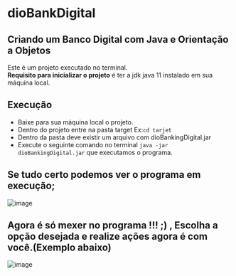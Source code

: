 # dioBankDigital

## Criando um Banco Digital com Java e Orientação a Objetos

Este é um projeto executado no terminal.<br>
<strong>Requisito para inicializar o projeto</strong> é ter a jdk java 11 instalado em sua máquina local.<br>

## Execução
- Baixe para sua máquina local o projeto.
- Dentro do projeto entre na pasta target Ex:```cd tarjet ```
- Dentro da pasta deve existir um arquivo com dioBankingDigital.jar
- Execute o seguinte comando no terminal ```java -jar dioBankingDigital.jar``` que executamos o programa.

## Se tudo certo podemos ver o programa em execução;
![image](https://user-images.githubusercontent.com/81873713/149607823-c782bf3d-3130-411f-89f5-75a1e096975b.png)

## Agora é só mexer no programa !!! ;) , Escolha a opção desejada e realize ações agora é com você.(Exemplo abaixo)
![image](https://user-images.githubusercontent.com/81873713/149608224-d4a90631-b9a8-45d4-9d1c-a18f6d3c79f2.png)
